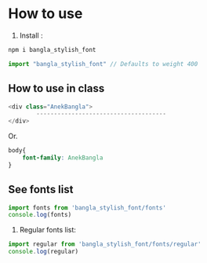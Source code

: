 # How to use

1. Install :

```js
npm i bangla_stylish_font
```

```js
import "bangla_stylish_font" // Defaults to weight 400
```

## How to use in class

```js
<div class="AnekBangla">
        -------------------------------------
</div>
```

Or.

```css
body{
    font-family: AnekBangla
}
```

## See fonts list

```js
import fonts from 'bangla_stylish_font/fonts'
console.log(fonts)
```

1. Regular fonts list:

 ```js
import regular from 'bangla_stylish_font/fonts/regular'
console.log(regular)
```
